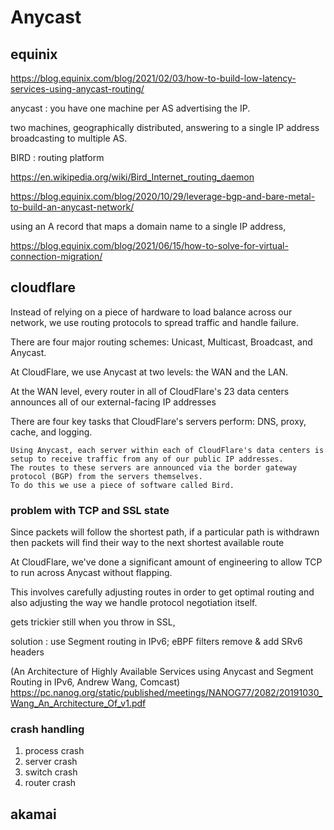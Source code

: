 
# Anycast

## equinix

https://blog.equinix.com/blog/2021/02/03/how-to-build-low-latency-services-using-anycast-routing/

anycast : you have one machine per AS advertising the IP.

two machines, geographically distributed, answering to a single IP address broadcasting to multiple AS.

BIRD : routing platform

https://en.wikipedia.org/wiki/Bird_Internet_routing_daemon

https://blog.equinix.com/blog/2020/10/29/leverage-bgp-and-bare-metal-to-build-an-anycast-network/

 using an A record that maps a domain name to a single IP address,

https://blog.equinix.com/blog/2021/06/15/how-to-solve-for-virtual-connection-migration/

## cloudflare

Instead of relying on a piece of hardware to load balance across our network, we use routing protocols to spread traffic and handle failure.

There are four major routing schemes: Unicast, Multicast, Broadcast, and Anycast.

At CloudFlare, we use Anycast at two levels: the WAN and the LAN. 

At the WAN level, every router in all of CloudFlare's 23 data centers announces all of our external-facing IP addresses

There are four key tasks that CloudFlare's servers perform: DNS, proxy, cache, and logging.

```
Using Anycast, each server within each of CloudFlare's data centers is setup to receive traffic from any of our public IP addresses. 
The routes to these servers are announced via the border gateway protocol (BGP) from the servers themselves. 
To do this we use a piece of software called Bird.
```

### problem with TCP and SSL state

Since packets will follow the shortest path, if a particular path is withdrawn then packets will find their way to the next shortest available route

At CloudFlare, we've done a significant amount of engineering to allow TCP to run across Anycast without flapping. 

This involves carefully adjusting routes in order to get optimal routing and also adjusting the way we handle protocol negotiation itself.

gets trickier still when you throw in SSL,

solution : use Segment routing in IPv6; eBPF filters remove & add SRv6 headers

(An Architecture of Highly Available Services using Anycast and Segment Routing in IPv6, Andrew Wang, Comcast)
https://pc.nanog.org/static/published/meetings/NANOG77/2082/20191030_Wang_An_Architecture_Of_v1.pdf

### crash handling

1. process crash
1. server crash
1. switch crash
1. router crash

## akamai


